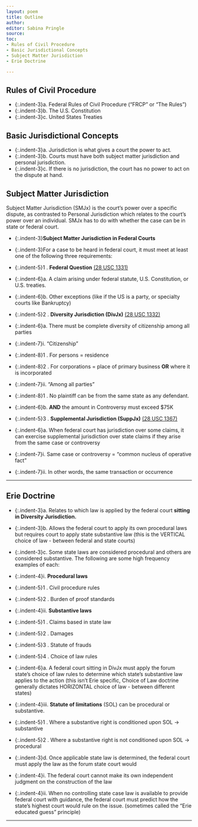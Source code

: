 ```yaml
---
layout: poem
title: Outline
author:
editor: Sabina Pringle
source:
toc:
- Rules of Civil Procedure
- Basic Jurisdictional Concepts
- Subject Matter Jurisdiction
- Erie Doctrine

---
```


## Rules of Civil Procedure

- {:.indent-3}a. Federal Rules of Civil Procedure (“FRCP” or “The Rules”)
- {:.indent-3}b. The U.S. Constitution
- {:.indent-3}c. United States Treaties

## Basic Jurisdictional Concepts

- {:.indent-3}a.	Jurisdiction is what gives a court the power to act.
- {:.indent-3}b.	Courts must have both subject matter jurisdiction and personal jurisdiction.
- {:.indent-3}c.	If there is no jurisdiction, the court has no power to act on the dispute at hand.

## Subject Matter Jurisdiction

Subject Matter Jurisdiction (SMJx) is the court’s power over a specific dispute, as contrasted to Personal Jurisdiction which relates to the court’s power over an individual. SMJx has to do with whether the case can be in state or federal court.

- {:.indent-3}**Subject Matter Jurisdiction in Federal Courts**
- {:.indent-3}For a case to be heard in federal court, it must meet at least one of the following three requirements:

- {:.indent-5}1 . **Federal Question** [(28 USC 1331)](https://www.law.cornell.edu/uscode/text/28/1331)
- {:.indent-6}a.	A claim arising under federal statute, U.S. Constitution, or U.S. treaties.
- {:.indent-6}b.	Other exceptions (like if the US is a party, or specialty courts like Bankruptcy)

- {:.indent-5}2 .	**Diversity Jurisdiction (DivJx)** [(28 USC 1332)](https://www.law.cornell.edu/uscode/text/28/1332)
- {:.indent-6}a.	There must be complete diversity of citizenship among all parties
- {:.indent-7}i.	“Citizenship”
- {:.indent-8}1 .	For persons = residence
- {:.indent-8}2 .	For corporations = place of primary business **OR** where it is incorporated
- {:.indent-7}ii.	“Among all parties”
- {:.indent-8}1 .	No plaintiff can be from the same state as any defendant.
- {:.indent-6}b.	**AND** the amount in Controversy must exceed $75K

- {:.indent-5}3 .	**Supplemental Jurisdiction (SuppJx)** [(28 USC 1367)](https://www.law.cornell.edu/uscode/text/28/1367)
- {:.indent-6}a.	When federal court has jurisdiction over some claims, it can exercise supplemental jurisdiction over state claims if they arise from the same case or controversy
- {:.indent-7}i.	Same case or controversy = “common nucleus of operative fact”
- {:.indent-7}ii.	In other words, the same transaction or occurrence

---

## Erie Doctrine

- {:.indent-3}a.	Relates to which law is applied by the federal court **sitting in Diversity Jurisdiction.**

- {:.indent-3}b.	Allows the federal court to apply its own procedural laws but requires court to apply state substantive law (this is the VERTICAL choice of law - between federal and state courts)

- {:.indent-3}c.	Some state laws are considered procedural and others are considered substantive. The following are some high frequency examples of each:

- {:.indent-4}i.	**Procedural laws**
- {:.indent-5}1 .	Civil procedure rules
- {:.indent-5}2 .	Burden of proof standards

- {:.indent-4}ii.	**Substantive laws**
- {:.indent-5}1 . Claims based in state law
- {:.indent-5}2 .	Damages
- {:.indent-5}3 .	Statute of frauds
- {:.indent-5}4 .	Choice of law rules
- {:.indent-6}a.	A federal court sitting in DivJx must apply the forum state’s choice of law rules to determine which state’s substantive law applies to the action (this isn’t Erie specific, Choice of Law doctrine generally dictates HORIZONTAL choice of law - between different states)

- {:.indent-4}iii.	**Statute of limitations** (SOL) can be procedural or substantive.
- {:.indent-5}1 .	Where a substantive right is conditioned upon SOL -> substantive
- {:.indent-5}2 .	Where a substantive right is not conditioned upon SOL -> procedural
- {:.indent-3}d.	Once applicable state law is determined, the federal court must apply the law as the forum state court would        
- {:.indent-4}i.	The federal court cannot make its own independent judgment on the construction of the law
- {:.indent-4}ii.	When no controlling state case law is available to provide federal court with guidance, the federal court must predict how the state’s highest court would rule on the issue. (sometimes called the “Erie educated guess” principle)

---
